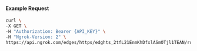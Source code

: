 <!-- Code generated for API Clients. DO NOT EDIT. -->

#### Example Request

```bash
curl \
-X GET \
-H "Authorization: Bearer {API_KEY}" \
-H "Ngrok-Version: 2" \
https://api.ngrok.com/edges/https/edghts_2tfL21EnmKhDfxlASmOTjl1TEAN/routes/edghtsrt_2tfL21lRnT7q4axwvhzRQ3HB9TM/request_headers
```
